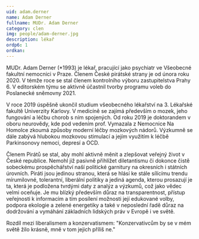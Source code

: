 ```yaml
---
uid: adam.derner
name: Adam Derner
fullname: MUDr. Adam Derner
category: clen
img: people/adam-derner.jpg
description: lékař
ordp6: 1
ordkan: 
---
```

MUDr. Adam Derner (*1993) je lékař, pracující jako psychiatr ve Všeobecné fakultní nemocnici v Praze. Členem České pirátské strany je od února roku 2020. V témže roce se stal členem kontrolního výboru zastupitelstva Prahy 6. V editorském týmu se aktivně účastnil tvorby programu voleb do Poslanecké sněmovny 2021.

V roce 2019 úspěšně ukončil studium všeobecného lékařství na 3. Lékařské fakultě Univerzity Karlovy. V medicíně se zajímá především o mozek, jeho fungování a léčbu chorob s ním spojených. Od roku 2019 je doktorandem v oboru neurovědy, kde pod vedením prof. Vymazala z Nemocnice Na Homolce zkoumá způsoby moderní léčby mozkových nádorů. Výzkumně se dále zabývá hlubokou mozkovou stimulací a jejím využitím k léčbě Parkinsonovy nemoci, depresí a OCD.

Členem Pirátů se stal, aby mohl aktivně měnit a zlepšovat veřejný život v České republice. Nemohl již pasivně přihlížet diletantismu či dokonce čistě sobeckému prospěchářství naší politické garnitury na okresních i státních úrovních. Piráti jsou jedinou stranou, která se hlásí ke stále sílícímu trendu mírumilovné, tolerantní, liberální politiky a jediná agenda, kterou prosazují je ta, která je podložena tvrdými daty z analýz a výzkumů, což jako vědec velmi oceňuje. Je mu blízký především důraz na transparentnost, přístup veřejnosti k informacím a tím posílení možnosti její edukované volby, podpora ekologie a zelené energetiky a také v neposlední řadě důraz na dodržování a vymáhání základních lidských práv v Evropě i ve světě.

Rozdíl mezi liberalismem a konzervatismem: 
"Konzervativcům by se v mém světě žilo krásně, mně v tom jejich příliš ne."
